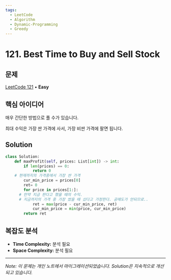 ```yaml
---
tags:
  - LeetCode
  - Algorithm
  - Dynamic-Programming
  - Greedy
---
```


# 121. Best Time to Buy and Sell Stock

## 문제

[LeetCode 121](https://leetcode.com/problems/best-time-to-buy-and-sell-stock/) • **Easy**

## 핵심 아이디어

매우 간단한 방법으로 풀 수가 있습니다.

최대 수익은 가장 싼 가격에 사서, 가장 비싼 가격에 팔면 됩니다.

## Solution

```python
class Solution:
    def maxProfit(self, prices: List[int]) -> int:
        if len(prices) == 0:
            return 0
    # 현재까지의 가격중에서 가장 싼 가격
        cur_min_price = prices[0]
        ret= 0
        for price in prices[1:]:
      # 만약 지금 판다고 했을 때의 수익.
      # 지금까지의 가격 중 가장 쌌을 때 샀다고 가정한다. 공매도가 안되므로..
            ret = max(price - cur_min_price, ret)
            cur_min_price = min(price, cur_min_price)
        return ret
```

## 복잡도 분석

- **Time Complexity:** 분석 필요
- **Space Complexity:** 분석 필요

---

*Note: 이 문제는 개인 노트에서 마이그레이션되었습니다. Solution은 지속적으로 개선되고 있습니다.*
